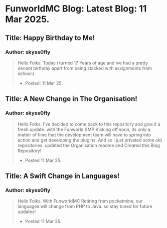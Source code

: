 # FunworldMC Blog: Latest Blog: 11 Mar 2025.

## Title: Happy Birthday to Me!
### Author: skyss0fly
> Hello Folks. Today i turned 17 Years of age and ive had a pretty decent birthday apart from being stacked with assignments from school:(
> - Posted: 11 Mar 25.

 ## Title: A New Change in The Organisation!
 ### Author: skyss0fly
> Hello Folks. I've decided to come back to this repository and give it a fresh update. with the Funworld SMP Kicking off soon, its only a matter of time that the development team will have to spring into action and get developing the plugins. And so i just privated some old repositories. updated the Organisation readme and Created this Blog Repository!
> - Posted 11 Mar 25.

## Title: A Swift Change in Languages!
### Author: skyss0fly
> Hello Folks. With FunworldMC Retiring from pocketmine, our languages will change from PHP to Java. so stay tuned for future updates!
> - Posted 11 Mar 25.

